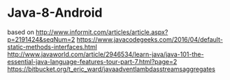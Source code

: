 # Java-8-Android

based on 
http://www.informit.com/articles/article.aspx?p=2191424&seqNum=2
https://www.javacodegeeks.com/2016/04/default-static-methods-interfaces.html
http://www.javaworld.com/article/2946534/learn-java/java-101-the-essential-java-language-features-tour-part-7.html?page=2
https://bitbucket.org/t_eric_ward/javaadventlambdasstreamsaggregates
